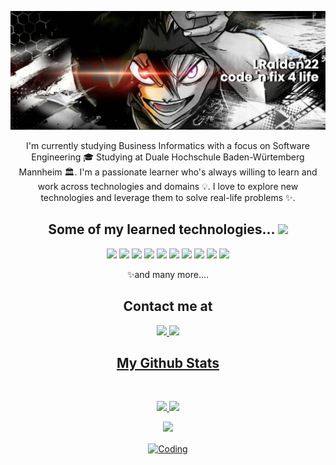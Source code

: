 
<!--  https://LRaiden22.github.io/portfolio/  -->
<p align="center">
 
</p align="center">
<img src="https://github.com/LRaiden22/LRaiden22/blob/main/banner.png" />

<p align="center">
  I'm currently studying Business Informatics with a focus on Software Engineering 🎓 Studying at Duale Hochschule Baden-Würtemberg Mannheim 🏛. I'm a passionate learner who's always willing to learn and work across technologies and domains 💡. I love to explore new technologies and leverage them to solve real-life problems ✨.
</p>

<h2 align="center">Some of my learned technologies... <img src="https://github.com/LRaiden22/LRaiden22/blob/main/images/laptop.gif" width="50"></h2>

<p align="center">
 <img src="https://img.shields.io/badge/-Java-black?style=flat-square&logo=oracle"/>
 <img src="https://img.shields.io/badge/-HTML-black?style=flat-square&logo=html5"/>
 <img src="https://img.shields.io/badge/-CSS-black?style=flat-square&logo=css3"/>
 <img src="https://img.shields.io/badge/-JavaScript-black?style=flat-square&logo=javascript"/>
 <img src="https://img.shields.io/badge/-Svelte-black?style=flat-square&logo=svelte"/>
 <img src="https://img.shields.io/badge/-SpringBoot-black?style=flat-square&logo=springboot"/>
 <img src="https://img.shields.io/badge/-NodeJS-black?style=flat-square&logo=Node.js"/>
 <img src="https://img.shields.io/badge/-MySQL-black?style=flat-square&logo=mysql"/>
 <img src="https://img.shields.io/badge/-Git-black?style=flat-square&logo=git"/>
 <img src="https://img.shields.io/badge/-GitHub-black?style=flat-square&logo=github"/>

<p align="center">
  ✨and many more....
</p>
</p>


<h2 align="center"> Contact me at </h2>
<p align="center">
<a href="mailto: lrau22@gmail.com">
 <img src="https://img.shields.io/badge/-lrau-c14438?style=flat-square&logo=Gmail&logoColor=white&link=mailto:lrau22@gmail.com"/>
</a>
<a href="https://www.linkedin.com/in/louis-rau-59435824b/">
 <img src="https://img.shields.io/badge/-Louis Rau-blue?style=flat-square&logo=Linkedin&logoColor=white&link=https://www.linkedin.com/in/louis-rau-59435824b/"/>
</p>


<h2 align="center">
  My Github Stats
</h2>

<br>

<p align = "center">
  <img  src = "https://github-readme-stats.vercel.app/api?username=LRaiden22&show_icons=true&theme=radical&line_height=27">
  <img src = "https://github-readme-stats.vercel.app/api/top-langs/?username=LRaiden22&hide=html,css,java,shaderlab,kotlin,hlsl&theme=radical">
</p>

<p align = "center">
 <img  src="https://github-readme-streak-stats.herokuapp.com/?user=LRaiden22&show_icons=true&locale=en&layout=compact&theme=radical&line_height=0" />
</p> 


<p align="center">
<img align="center" alt="Coding" width="400" src="https://res.cloudinary.com/practicaldev/image/fetch/s--WXI5d2Ru--/c_limit%2Cf_auto%2Cfl_progressive%2Cq_66%2Cw_800/https://media1.tenor.com/images/0c34272909ee2a4db5606a014082312b/tenor.gif%3Fitemid%3D15828752">
</p>

